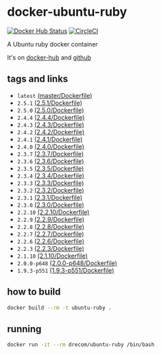 # docker-ubuntu-ruby
[![Docker Hub Status](https://dockerbuildbadges.quelltext.eu/status.svg?organization=drecom&repository=ubuntu-ruby)](https://hub.docker.com/r/drecom/ubuntu-ruby/)
[![CircleCI](https://circleci.com/gh/drecom/docker-ubuntu-ruby/tree/master.svg?style=svg)](https://circleci.com/gh/drecom/docker-ubuntu-ruby/tree/master)

A Ubuntu ruby docker container

It's on [docker-hub](https://hub.docker.com/r/drecom/ubuntu-ruby/) and [github](https://github.com/drecom/docker-ubuntu-ruby/)

## tags and links
* `latest` [(master/Dockerfile)](https://github.com/drecom/docker-ubuntu-ruby/blob/master/Dockerfile)
* `2.5.1` [(2.5.1/Dockerfile)](https://github.com/drecom/docker-ubuntu-ruby/blob/2.5.1/Dockerfile)
* `2.5.0` [(2.5.0/Dockerfile)](https://github.com/drecom/docker-ubuntu-ruby/blob/2.5.0/Dockerfile)
* `2.4.4` [(2.4.4/Dockerfile)](https://github.com/drecom/docker-ubuntu-ruby/blob/2.4.4/Dockerfile)
* `2.4.3` [(2.4.3/Dockerfile)](https://github.com/drecom/docker-ubuntu-ruby/blob/2.4.3/Dockerfile)
* `2.4.2` [(2.4.2/Dockerfile)](https://github.com/drecom/docker-ubuntu-ruby/blob/2.4.2/Dockerfile)
* `2.4.1` [(2.4.1/Dockerfile)](https://github.com/drecom/docker-ubuntu-ruby/blob/2.4.1/Dockerfile)
* `2.4.0` [(2.4.0/Dockerfile)](https://github.com/drecom/docker-ubuntu-ruby/blob/2.4.0/Dockerfile)
* `2.3.7` [(2.3.7/Dockerfile)](https://github.com/drecom/docker-ubuntu-ruby/blob/2.3.7/Dockerfile)
* `2.3.6` [(2.3.6/Dockerfile)](https://github.com/drecom/docker-ubuntu-ruby/blob/2.3.6/Dockerfile)
* `2.3.5` [(2.3.5/Dockerfile)](https://github.com/drecom/docker-ubuntu-ruby/blob/2.3.5/Dockerfile)
* `2.3.4` [(2.3.4/Dockerfile)](https://github.com/drecom/docker-ubuntu-ruby/blob/2.3.4/Dockerfile)
* `2.3.3` [(2.3.3/Dockerfile)](https://github.com/drecom/docker-ubuntu-ruby/blob/2.3.3/Dockerfile)
* `2.3.2` [(2.3.2/Dockerfile)](https://github.com/drecom/docker-ubuntu-ruby/blob/2.3.2/Dockerfile)
* `2.3.1` [(2.3.1/Dockerfile)](https://github.com/drecom/docker-ubuntu-ruby/blob/2.3.1/Dockerfile)
* `2.3.0` [(2.3.0/Dockerfile)](https://github.com/drecom/docker-ubuntu-ruby/blob/2.3.0/Dockerfile)
* `2.2.10` [(2.2.10/Dockerfile)](https://github.com/drecom/docker-ubuntu-ruby/blob/2.2.10/Dockerfile)
* `2.2.9` [(2.2.9/Dockerfile)](https://github.com/drecom/docker-ubuntu-ruby/blob/2.2.9/Dockerfile)
* `2.2.8` [(2.2.8/Dockerfile)](https://github.com/drecom/docker-ubuntu-ruby/blob/2.2.8/Dockerfile)
* `2.2.7` [(2.2.7/Dockerfile)](https://github.com/drecom/docker-ubuntu-ruby/blob/2.2.7/Dockerfile)
* `2.2.6` [(2.2.6/Dockerfile)](https://github.com/drecom/docker-ubuntu-ruby/blob/2.2.6/Dockerfile)
* `2.2.3` [(2.2.3/Dockerfile)](https://github.com/drecom/docker-ubuntu-ruby/blob/2.2.3/Dockerfile)
* `2.1.10` [(2.1.10/Dockerfile)](https://github.com/drecom/docker-ubuntu-ruby/blob/2.1.10/Dockerfile)
* `2.0.0-p648` [(2.0.0-p648/Dockerfile)](https://github.com/drecom/docker-ubuntu-ruby/blob/2.0.0-p648/Dockerfile)
* `1.9.3-p551` [(1.9.3-p551/Dockerfile)](https://github.com/drecom/docker-ubuntu-ruby/blob/1.9.3-p551/Dockerfile)

## how to build

```sh
docker build --rm -t ubuntu-ruby .
```

## running

```sh
docker run -it --rm drecom/ubuntu-ruby /bin/bash
```
